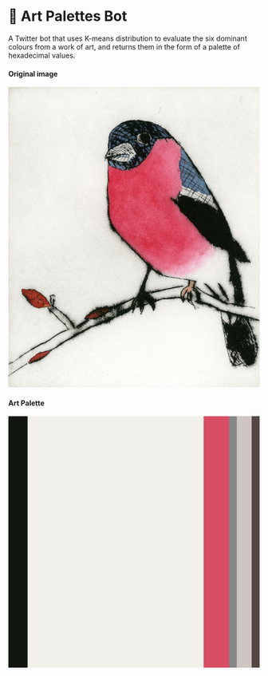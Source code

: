 # 🎨 Art Palettes Bot 
A Twitter bot that uses K-means distribution to evaluate the six dominant colours from a work of art, and returns them
in the form of a palette of hexadecimal values.


#### Original image
![Original Tweet](img/tweet_original.jpg)

#### Art Palette
![Original Tweet](img/tweet_palette.jpg)